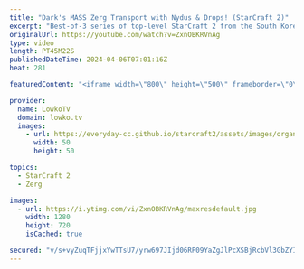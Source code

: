 ```yaml
---
title: "Dark's MASS Zerg Transport with Nydus & Drops! (StarCraft 2)"
excerpt: "Best-of-3 series of top-level StarCraft 2 from the South Korean SC2 server between Dark (Zerg) and ByuN (Terran). This series is played with the new multiplayer balance patch on the new StarCraft 2 maps. Support my work: https://patreon.com/lowkotv  Lowko merch: https://lowko.shop Tech setup: https://lowko.tv/setup"
originalUrl: https://youtube.com/watch?v=ZxnOBKRVnAg
type: video
length: PT45M22S
publishedDateTime: 2024-04-06T07:01:16Z
heat: 281

featuredContent: "<iframe width=\"800\" height=\"500\" frameborder=\"0\" src=\"https://www.youtube.com/embed/ZxnOBKRVnAg\" allow=\"accelerometer; autoplay; encrypted-media; gyroscope; picture-in-picture\" allowfullscreen></iframe>"

provider:
  name: LowkoTV
  domain: lowko.tv
  images:
    - url: https://everyday-cc.github.io/starcraft2/assets/images/organizations/lowko.tv-50x50.jpg
      width: 50
      height: 50

topics:
  - StarCraft 2
  - Zerg

images:
  - url: https://i.ytimg.com/vi/ZxnOBKRVnAg/maxresdefault.jpg
    width: 1280
    height: 720
    isCached: true

secured: "v/s+vyZuqTFjjxYwTTsU7/yrw697JIjd06RP09YaZgJlPcXSBjRcbVl3GbZYIncnmOSCAHm5GSQ9RlbuM3hSkfK4dpQ/mWIFR93sCZDlO700I7UOv0Sf9xVlZayQbrg2KWyfZl+G3J7aVJAMC1Wz3ruM5k9JU5l3uiuFpQs1HQVYA/mRHVAmlSBTN5xNxBXHKqMZ0T3fuM+HMCCTw+2Fv3sKfADIT048YoexMao4ti4e5p7qglYQvXKVq0Eo1l4FE1ykGggp5/sd6TyGQBII7SVzzWCuqgDMU35sA/cGAZ8iSVlODHiLCU9gDNl4CF/y9tJr5Ym0NuRAW2gF30wN3+G8P7cV1P64yr12En4MHa64RtWoaYiLtm7deYzkk12Vio3PA2cUFo3aOy/mq7wBEGpUoyCx/vD8pKH22cj7gC8=;AIpdXsemmtMu3VV8gJaiJg=="
---
```


